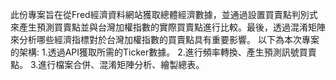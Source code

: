 此份專案旨在從Fred經濟資料網站獲取總體經濟數據，並通過設置買賣點判別式來產生預測買賣點並與台灣加權指數的實際買賣點進行比較。最後，透過混淆矩陣來分析哪些經濟指標對於台灣加權指數的買賣點具有重要影響。
以下為本次專案的架構:
1.透過API獲取所需的Ticker數據。
2.進行頻率轉換、產生預測訊號買賣點。
3.進行檔案合併、混淆矩陣分析、繪製總表。
